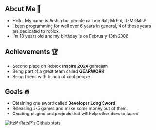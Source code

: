 ## About Me 💐
- Hello, My name is Arshia but people call me Rat, MrRat, ItzMrRatsP.
- I been programming for well over 6 years in general, 4 of those years are dedicated to roblox.
- I'm 18 years old and my birthday is on February 13th 2006

## Achievements 🏆
- Second place on Roblox **Inspire 2024** gamejam
- Being part of a great team called **GEARWORK**
- Being friend with bunch of cool people

## Goals 🔥
- Obtaining one sword called **Developer Long Sword**
- Releasing 2-5 games and make some money out of them.
- Creating plugins and projects that will help other devs to learn/

![ItzMrRatsP's Github stats](https://github-readme-stats.vercel.app/api?username=itzmrratsp&show_icons=true&theme=radical)
